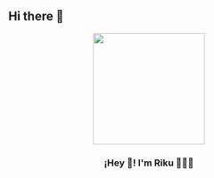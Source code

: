 ## Hi there 👋
<p align="center" width="300">
   <img align="center" width="200" src="" />
   <h3 align="center">¡Hey 👋! I'm Riku 👨🏻‍💻</h3>
</p>